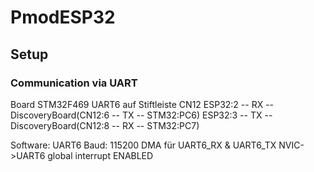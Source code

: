 # PmodESP32

## Setup
### Communication via UART
Board STM32F469
UART6 auf Stiftleiste CN12
ESP32:2 -- RX -- DiscoveryBoard(CN12:6 -- TX -- STM32:PC6)
ESP32:3 -- TX -- DiscoveryBoard(CN12:8 -- RX -- STM32:PC7)

Software:
UART6
Baud: 115200
DMA für UART6_RX & UART6_TX
NVIC->UART6 global interrupt ENABLED